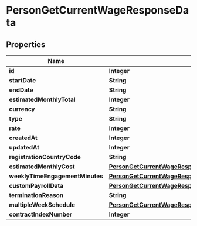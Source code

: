

# PersonGetCurrentWageResponseData


## Properties

| Name | Type | Description | Notes |
|------------ | ------------- | ------------- | -------------|
|**id** | **Integer** |  |  [optional] |
|**startDate** | **String** |  |  [optional] |
|**endDate** | **String** |  |  [optional] |
|**estimatedMonthlyTotal** | **Integer** |  |  [optional] |
|**currency** | **String** |  |  [optional] |
|**type** | **String** |  |  [optional] |
|**rate** | **Integer** |  |  [optional] |
|**createdAt** | **Integer** |  |  [optional] |
|**updatedAt** | **Integer** |  |  [optional] |
|**registrationCountryCode** | **String** |  |  [optional] |
|**estimatedMonthlyCost** | [**PersonGetCurrentWageResponseDataEstimatedMonthlyCost**](PersonGetCurrentWageResponseDataEstimatedMonthlyCost.md) |  |  [optional] |
|**weeklyTimeEngagementMinutes** | [**PersonGetCurrentWageResponseDataWeeklyTimeEngagementMinutes**](PersonGetCurrentWageResponseDataWeeklyTimeEngagementMinutes.md) |  |  [optional] |
|**customPayrollData** | [**PersonGetCurrentWageResponseDataCustomPayrollData**](PersonGetCurrentWageResponseDataCustomPayrollData.md) |  |  [optional] |
|**terminationReason** | **String** |  |  [optional] |
|**multipleWeekSchedule** | [**PersonGetCurrentWageResponseDataMultipleWeekSchedule**](PersonGetCurrentWageResponseDataMultipleWeekSchedule.md) |  |  [optional] |
|**contractIndexNumber** | **Integer** |  |  [optional] |



